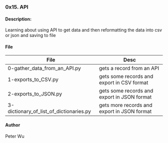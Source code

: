 ### 0x15. API

#### Description:
Learning about using API to get data and then reformatting the data into csv or json and saving to file

#### File
File | Desc
---|---
0-gather\_data\_from\_an\_API.py | gets a record from an API
1-exports\_to\_CSV.py | gets some records and export in CSV format
2-exports\_to\_JSON.py | gets some records and export in JSON format
3-dictionary\_of\_list\_of\_dictionaries.py | gets more records and export in JSON format


#### Author
Peter Wu
